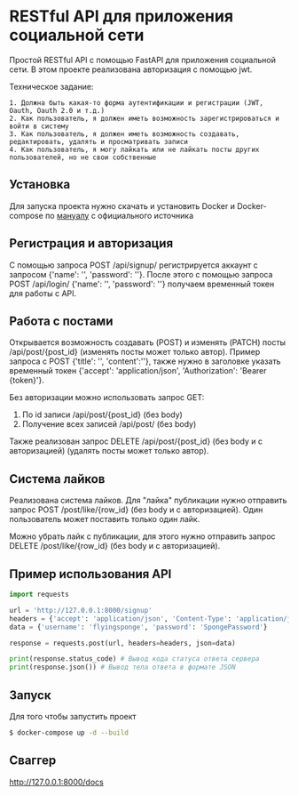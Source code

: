 # RESTful API для приложения социальной сети

Простой RESTful API с помощью FastAPI для приложения социальной сети. В этом проекте реализована авторизация с помощью jwt. 

Техническое задание:

    1. Должна быть какая-то форма аутентификации и регистрации (JWT, Oauth, Oauth 2.0 и т.д.)
    2. Как пользователь, я должен иметь возможность зарегистрироваться и войти в систему
    3. Как пользователь, я должен иметь возможность создавать, редактировать, удалять и просматривать записи
    4. Как пользователь, я могу лайкать или не лайкать посты других пользователей, но не свои собственные

## Установка

Для запуска проекта нужно скачать и установить Docker и Docker-compose по [мануалу](https://docs.docker.com/desktop/) с официального источника

## Регистрация и авторизация

С помощью запроса POST /api/signup/ регистрируется аккаунт с запросом {'name': '', 'password': ''}. После этого с помощью запроса POST /api/login/ {'name': '', 'password': ''} получаем временный токен для работы с API.

## Работа с постами

Открывается возможность создавать (POST) и изменять (PATCH) посты /api/post/{post_id} (изменять посты может только автор). Пример запроса с POST {'title': '', 'content':''}, также нужно в заголовке указать временный токен {'accept': 'application/json', 'Authorization': 'Bearer {token}'}.

Без авторизации можно использовать запрос GET:
1. По id записи /api/post/{post_id} (без body)
2. Получение всех записей /api/post/ (без body)

Также реализован запрос DELETE /api/post/{post_id} (без body и с авторизацией) (удалять посты может только автор).

## Система лайков

Реализована система лайков. Для "лайка" публикации нужно отправить запрос POST /post/like/{row_id} (без body и с авторизацией). Один пользователь может поставить только один лайк.

Можно убрать лайк с публикации, для этого нужно отправить запрос DELETE /post/like/{row_id} (без body и с авторизацией).

## Пример использования API

```python
import requests

url = 'http://127.0.0.1:8000/signup'
headers = {'accept': 'application/json', 'Content-Type': 'application/json'}
data = {'username': 'flyingsponge', 'password': 'SpongePassword'}

response = requests.post(url, headers=headers, json=data)

print(response.status_code) # Вывод кода статуса ответа сервера
print(response.json()) # Вывод тела ответа в формате JSON
```

## Запуск
Для того чтобы запустить проект
```sh
$ docker-compose up -d --build
```

## Сваггер

http://127.0.0.1:8000/docs
